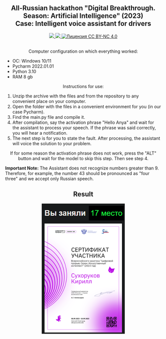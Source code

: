 <div align='center'>
    <h2>All-Russian hackathon "Digital Breakthrough. Season: Artificial Intelligence" (2023)<br>Case: Intelligent voice assistant for drivers</h2>
</div>
<div align="center">
  <a href="https://github.com/K1rsN7/HackAI2023/issues">
		<img src="https://img.shields.io/github/issues/K1rsN7/HackAI2023?color=4A73DF&labelColor=1C2325&style=for-the-badge">
	</a>
	<a href="https://github.com/K1rsN7/HackAI2023/stargazers">
		<img src="https://img.shields.io/github/stars/K1rsN7/HackAI2023?color=4A73DF&labelColor=1C2325&style=for-the-badge">
	</a>
	<a href="./LICENSE">
		<img src="https://img.shields.io/badge/Licence-CC%20BY--NC%204.0-4A73DF?style=for-the-badge&labelColor=1C2325" alt="Лицензия CC BY-NC 4.0">
	</a>
</div>
<br>
    <p align="center">Computer configuration on which everything worked:</p>
    <ul>
        <li>OC: Windows 10/11</li>
        <li>Pycharm 2022.01.01</li>
        <li>Python 3.10</li>
        <li>RAM 8 gb</li>
    </ul>
    <p align="center">Instructions for use:</p>
    <ol>
        <li>Unzip the archive with the files and from the repository to any convenient place on your computer.</li>
        <li>Open the folder with the files in a convenient environment for you (in our case Pycharm).</li>
        <li>Find the main.py file and compile it.</li>
        <li>After compilation, say the activation phrase "Hello Anya" and wait for the assistant to process your speech. If the phrase was said correctly, you will hear a notification.</li>
        <li>The next step is for you to state the fault. After processing, the assistant will voice the solution to your problem.</li>
    </ol>
    <p align="center">If for some reason the activation phrase does not work, press the "ALT" button and wait for the model to skip this step. Then see step 4.</p>
    <strong >Important Note:</strong> The Assistant does not recognize numbers greater than 9. Therefore, for example, the number 43 should be pronounced as "four three" and we accept only Russian speech.
<h2 align='center'>Result</h2>
<div align='center'>
    <img height="50%" src="./result_image.png" alt="Result Image" />
</div>
